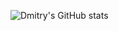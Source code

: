 ![Dmitry's GitHub stats](https://github-readme-stats.vercel.app/api?username=dimonoid1989&show_icons=true&theme=radical)
